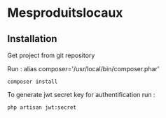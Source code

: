 # Mesproduitslocaux


## Installation

Get project from git repository

Run :
alias composer='/usr/local/bin/composer.phar'
```
composer install
```

To generate jwt secret key for authentification run :
```
php artisan jwt:secret
```